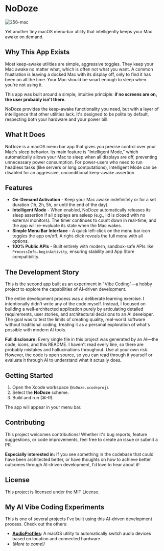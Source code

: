 # NoDoze
![256-mac](https://github.com/user-attachments/assets/0171a888-c178-4afc-b0c5-f20f4c6b4b94)

Yet another tiny macOS menu‑bar utility that intelligently keeps your Mac awake on demand.

## Why This App Exists

Most keep-awake utilities are simple, aggressive toggles. They keep your Mac awake no matter what, which is often not what you want. A common frustration is leaving a docked Mac with its display off, only to find it has been on all the time. Your Mac should be smart enough to sleep when you're not using it.

This app was built around a simple, intuitive principle: **if no screens are on, the user probably isn't there.**

NoDoze provides the keep-awake functionality you need, but with a layer of intelligence that other utilities lack. It's designed to be polite by default, respecting both your hardware and your power bill.

## What It Does

NoDoze is a macOS menu bar app that gives you precise control over your Mac's sleep behavior. Its main feature is "Intelligent Mode," which automatically allows your Mac to sleep when all displays are off, preventing unnecessary power consumption. For power-users who need to run headless tasks (like servers or long computations), Intelligent Mode can be disabled for an aggressive, unconditional keep-awake assertion.

## Features

- **On-Demand Activation** - Keep your Mac awake indefinitely or for a set duration (1h, 2h, 5h, or until the end of the day).
- **Intelligent Mode** - When enabled, NoDoze automatically releases its sleep assertion if all displays are asleep (e.g., lid is closed with no external monitors). The timer continues to count down in real-time, and the app will re-evaluate its state when the Mac wakes.
- **Simple Menu Bar Interface** - A quick left-click on the menu bar icon toggles the app on/off. A right-click reveals the full menu with all options.
- **100% Public APIs** - Built entirely with modern, sandbox-safe APIs like `ProcessInfo.beginActivity`, ensuring stability and App Store compatibility.

## The Development Story

This is the second app built as an experiment in "Vibe Coding"—a hobby project to explore the capabilities of AI-driven development.

The entire development process was a deliberate learning exercise. I intentionally didn't write any of the code myself. Instead, I focused on building a well-architected application purely by articulating detailed requirements, user stories, and architectural decisions to an AI developer. The goal was to test the limits of creating quality, real-world software without traditional coding, treating it as a personal exploration of what's possible with modern AI tools.

**Full disclosure:** Every single file in this project was generated by an AI—the code, icons, and this README. I haven't read every line, so there are probably mistakes and hallucinations throughout. Use at your own risk. However, the code is open source, so you can read through it yourself or evaluate it through AI to understand what it actually does.

## Getting Started

1.  Open the Xcode workspace (`NoDoze.xcodeproj`).
2.  Select the **NoDoze** scheme.
3.  Build and run (⌘-R).

The app will appear in your menu bar.

## Contributing

This project welcomes contributions! Whether it's bug reports, feature suggestions, or code improvements, feel free to create an issue or submit a PR.

**Especially interested in:**
If you see something in the codebase that could have been architected better, or have thoughts on how to achieve better outcomes through AI-driven development, I'd love to hear about it!

## License

This project is licensed under the MIT License.

## My AI Vibe Coding Experiments

This is one of several projects I've built using this AI-driven development process. Check out the others:

- [**AudioProfiles**](https://github.com/Zakay/AudioProfiles): A macOS utility to automatically switch audio devices based on location and connected hardware.
- *(More to come!)*
